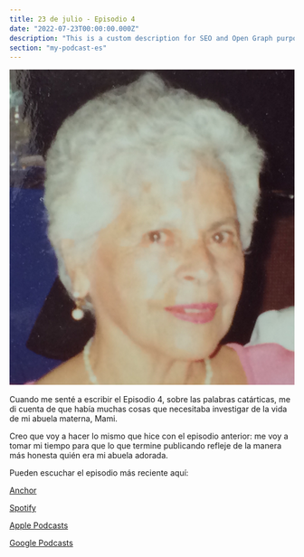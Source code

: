 ```yaml
---
title: 23 de julio - Episodio 4
date: "2022-07-23T00:00:00.000Z"
description: "This is a custom description for SEO and Open Graph purposes, rather than the default generated excerpt. Simply add a description field to the frontmatter."
section: "my-podcast-es"
---
```

![PostImg](../images/jul22.jpg)

Cuando me senté a escribir el Episodio 4, sobre las palabras catárticas, me di cuenta de que había muchas cosas que necesitaba investigar de la vida de mi abuela materna, Mami.

Creo que voy a hacer lo mismo que hice con el episodio anterior: me voy a tomar mi tiempo para que lo que termine publicando refleje de la manera más honesta quién era mi abuela adorada.

Pueden escuchar el episodio más reciente aquí:

[Anchor](https://anchor.fm/lucia-cardenas/episodes/Episodio-3---Palabras-que-acompaan-e1jhj1q)

[Spotify](https://open.spotify.com/episode/6Gs35CnIdvsXi8NhmGfnVB)

[Apple Podcasts](https://podcasts.apple.com/mx/podcast/episodio-3-palabras-que-acompa%C3%B1an/id1608798314?i=1000565283206)

[Google Podcasts](https://podcasts.google.com/feed/aHR0cHM6Ly9hbmNob3IuZm0vcy80MWRmNzY3Yy9wb2RjYXN0L3Jzcw?sa=X&ved=0CAMQ4aUDahcKEwio6vKDl5r4AhUAAAAAHQAAAAAQAQ)
